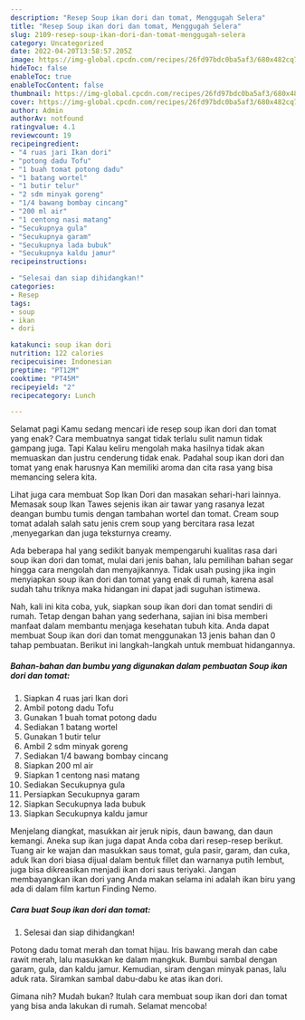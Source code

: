 ```yaml
---
description: "Resep Soup ikan dori dan tomat, Menggugah Selera"
title: "Resep Soup ikan dori dan tomat, Menggugah Selera"
slug: 2109-resep-soup-ikan-dori-dan-tomat-menggugah-selera
category: Uncategorized
date: 2022-04-20T13:58:57.205Z
image: https://img-global.cpcdn.com/recipes/26fd97bdc0ba5af3/680x482cq70/soup-ikan-dori-dan-tomat-foto-resep-utama.jpg
hideToc: false
enableToc: true
enableTocContent: false
thumbnail: https://img-global.cpcdn.com/recipes/26fd97bdc0ba5af3/680x482cq70/soup-ikan-dori-dan-tomat-foto-resep-utama.jpg
cover: https://img-global.cpcdn.com/recipes/26fd97bdc0ba5af3/680x482cq70/soup-ikan-dori-dan-tomat-foto-resep-utama.jpg
author: Admin
authorAv: notfound
ratingvalue: 4.1
reviewcount: 19
recipeingredient:
- "4 ruas jari Ikan dori"
- "potong dadu Tofu"
- "1 buah tomat potong dadu"
- "1 batang wortel"
- "1 butir telur"
- "2 sdm minyak goreng"
- "1/4 bawang bombay cincang"
- "200 ml air"
- "1 centong nasi matang"
- "Secukupnya gula"
- "Secukupnya garam"
- "Secukupnya lada bubuk"
- "Secukupnya kaldu jamur"
recipeinstructions:

- "Selesai dan siap dihidangkan!"
categories:
- Resep
tags:
- soup
- ikan
- dori

katakunci: soup ikan dori 
nutrition: 122 calories
recipecuisine: Indonesian
preptime: "PT12M"
cooktime: "PT45M"
recipeyield: "2"
recipecategory: Lunch

---
```



Selamat pagi Kamu sedang mencari ide resep soup ikan dori dan tomat yang enak? Cara membuatnya sangat tidak terlalu sulit namun tidak gampang juga. Tapi Kalau keliru mengolah maka hasilnya tidak akan memuaskan dan justru cenderung tidak enak. Padahal soup ikan dori dan tomat yang enak harusnya Kan memiliki aroma dan cita rasa yang bisa memancing selera kita.


Lihat juga cara membuat Sop Ikan Dori dan masakan sehari-hari lainnya. Memasak soup Ikan Tawes sejenis ikan air tawar yang rasanya lezat deangan bumbu tumis dengan tambahan wortel dan tomat. Cream soup tomat adalah salah satu jenis crem soup yang bercitara rasa lezat ,menyegarkan dan juga teksturnya creamy.

Ada beberapa hal yang sedikit banyak mempengaruhi kualitas rasa dari soup ikan dori dan tomat, mulai dari jenis bahan, lalu pemilihan bahan segar hingga cara mengolah dan menyajikannya. Tidak usah pusing jika ingin menyiapkan soup ikan dori dan tomat yang enak di rumah, karena asal sudah tahu triknya maka hidangan ini dapat jadi suguhan istimewa.


Nah, kali ini kita coba, yuk, siapkan soup ikan dori dan tomat sendiri di rumah. Tetap dengan bahan yang sederhana, sajian ini bisa memberi manfaat dalam membantu menjaga kesehatan tubuh kita. Anda dapat membuat Soup ikan dori dan tomat menggunakan 13 jenis bahan dan 0 tahap pembuatan. Berikut ini langkah-langkah untuk membuat hidangannya.

<!--inarticleads1-->

##### Bahan-bahan dan bumbu yang digunakan dalam pembuatan Soup ikan dori dan tomat:

1. Siapkan 4 ruas jari Ikan dori
1. Ambil potong dadu Tofu
1. Gunakan 1 buah tomat potong dadu
1. Sediakan 1 batang wortel
1. Gunakan 1 butir telur
1. Ambil 2 sdm minyak goreng
1. Sediakan 1/4 bawang bombay cincang
1. Siapkan 200 ml air
1. Siapkan 1 centong nasi matang
1. Sediakan Secukupnya gula
1. Persiapkan Secukupnya garam
1. Siapkan Secukupnya lada bubuk
1. Siapkan Secukupnya kaldu jamur


Menjelang diangkat, masukkan air jeruk nipis, daun bawang, dan daun kemangi. Aneka sup ikan juga dapat Anda coba dari resep-resep berikut. Tuang air ke wajan dan masukkan saus tomat, gula pasir, garam, dan cuka, aduk Ikan dori biasa dijual dalam bentuk fillet dan warnanya putih lembut, juga bisa dikreasikan menjadi ikan dori saus teriyaki. Jangan membayangkan ikan dori yang Anda makan selama ini adalah ikan biru yang ada di dalam film kartun Finding Nemo. 

<!--inarticleads2-->

##### Cara buat Soup ikan dori dan tomat:


1. Selesai dan siap dihidangkan!

Potong dadu tomat merah dan tomat hijau. Iris bawang merah dan cabe rawit merah, lalu masukkan ke dalam mangkuk. Bumbui sambal dengan garam, gula, dan kaldu jamur. Kemudian, siram dengan minyak panas, lalu aduk rata. Siramkan sambal dabu-dabu ke atas ikan dori. 

Gimana nih? Mudah bukan? Itulah cara membuat soup ikan dori dan tomat yang bisa anda lakukan di rumah. Selamat mencoba!
